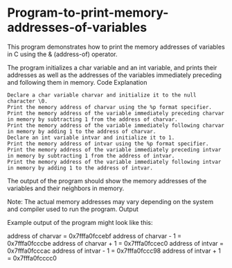 # Program-to-print-memory-addresses-of-variables

This program demonstrates how to print the memory addresses of variables in C using the & (address-of) operator.

The program initializes a char variable and an int variable, and prints their addresses as well as the addresses of the variables immediately preceding and following them in memory.
Code Explanation

    Declare a char variable charvar and initialize it to the null character \0.
    Print the memory address of charvar using the %p format specifier.
    Print the memory address of the variable immediately preceding charvar in memory by subtracting 1 from the address of charvar.
    Print the memory address of the variable immediately following charvar in memory by adding 1 to the address of charvar.
    Declare an int variable intvar and initialize it to 1.
    Print the memory address of intvar using the %p format specifier.
    Print the memory address of the variable immediately preceding intvar in memory by subtracting 1 from the address of intvar.
    Print the memory address of the variable immediately following intvar in memory by adding 1 to the address of intvar.

The output of the program should show the memory addresses of the variables and their neighbors in memory.

Note: The actual memory addresses may vary depending on the system and compiler used to run the program.
Output

Example output of the program might look like this:

address of charvar = 0x7fffa0fccebf
address of charvar - 1 = 0x7fffa0fcccbe
address of charvar + 1 = 0x7fffa0fccec0
address of intvar = 0x7fffa0fcccac
address of intvar - 1 = 0x7fffa0fccc98
address of intvar + 1 = 0x7fffa0fcccc0
